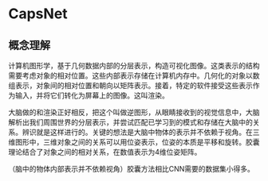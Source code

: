 # CapsNet
## 概念理解
 计算机图形学，基于几何数据内部的分层表示，构造可视化图像。这类表示的结构需要考虑对象的相对位置。这些内部表示存储在计算机内存中。几何化的对象以数组表示，对象间的相对位置和朝向以矩阵表示。接着，特定的软件接受这些表示作为输入，并将它们转化为屏幕上的图像。这叫渲染。

 大脑做的和渲染正好相反，把这个叫做逆图形，从眼睛接收到的视觉信息中，大脑解析出我们周围世界的分层表示，并尝试匹配已学习到的模式和存储在大脑中的关系。辨识就是这样进行的。关键的想法是大脑中物体的表示并不依赖于视角。在三维图形中，三维对象之间的关系可以用位姿表示，位姿的本质是平移和旋转。胶囊理论结合了对象之间的相对关系，在数值表示为4维位姿矩阵。

 （脑中的物体内部表示并不依赖视角）胶囊方法相比CNN需要的数据集小得多。
